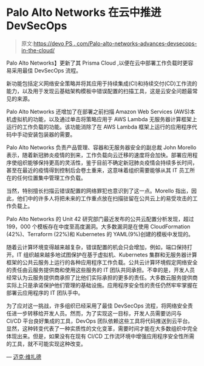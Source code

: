 # Palo Alto Networks 在云中推进 DevSecOps

> 原文:[https://devo PS . com/Palo-alto-networks-advances-devsecops-in-the-cloud/](https://devops.com/palo-alto-networks-advances-devsecops-in-the-cloud/)

Palo Alto Networks】更新了其 Prisma Cloud ,以便在云中部署工作负载时更容易采用最佳 DevSecOps 流程。

新功能包括定义网络安全策略并将其应用于持续集成(CI)和持续交付(CD)工作流的能力，以及用于发现云基础架构模板中错误配置的扫描工具，这是云安全问题最常见的来源。

Palo Alto Networks 还增加了在部署之前扫描 Amazon Web Services (AWS)本机虚拟机的功能，以及通过单击将策略应用于 AWS Lambda 无服务器计算框架上运行的工作负载的功能。该功能消除了在 AWS Lambda 框架上运行的应用程序代码中手动安装包装器的需要。

Palo Alto Networks 负责产品管理、容器和无服务器安全的副总裁 John Morello 表示，随着新冠肺炎疫情的到来，工作负载向云迁移的速度将会加快。部署应用程序使组织能够保持更高的灵活性，鉴于目前不确定新冠肺炎疫情会持续多长时间，甚至在最近的疫情得到控制后会卷土重来，这意味着组织需要能够从其 IT 员工所在的任何位置集中管理工作负载。

当然，特别擅长扫描云错误配置的网络罪犯也意识到了这一点。Morello 指出，因此，他们中的许多人将把未来的工作重点放在扫描驻留在公共云上的易受攻击的工作负载上。

Palo Alto Networks 的 Unit 42 研究部门最近发布的公共云配置分析发现，超过 199，000 个模板存在中度至高度漏洞。大多数漏洞是在使用 CloudFormation (42%)、Terraform (22%)和 Kubernetes 的 YAML(9%)创建的模板中发现的。

随着云计算环境变得越来越复杂，错误配置的机会只会增加，例如，端口保持打开。IT 组织越来越多地试图保护在基于虚拟机、Kubernetes 集群和无服务器计算框架的公共云服务上运行的各种应用程序工作负载。公共云计算环境假定网络安全的责任由云服务提供商和使用这些服务的 IT 团队共同承担。不幸的是，开发人员经常认为云服务提供商承担了比他们实际承担的更多的责任。大多数云服务提供商实际上只是承诺保护他们管理的基础设施。应用程序安全性的责任仍然牢牢掌握在部署云应用程序的 IT 团队手中。

为了应对这一挑战，许多组织已经采用了最佳 DevSecOps 流程，将网络安全责任进一步转移给开发人员。然而，为了实现这一目标，开发人员需要访问与 CI/CD 平台良好集成的工具，DevOps 团队依赖这些工具将代码推送到云平台。显然，这种转变代表了一种实质性的文化变革，需要时间才能在大多数组织中完全体现出来。但是，如果没有在现有 CI/CD 工作流环境中增强应用程序安全性所需的工具，就不可能实现这种改变。

— [迈克·维扎德](https://devops.com/author/mike-vizard/)